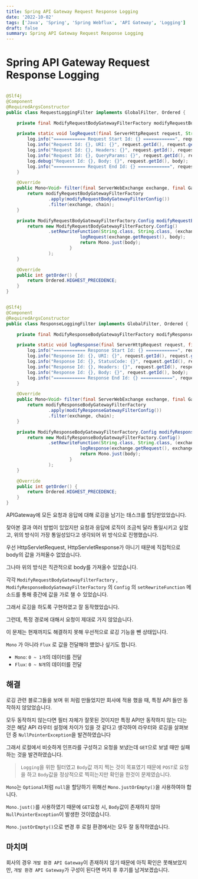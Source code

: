 ```yaml
---
title: Spring API Gateway Request Response Logging
date: '2022-10-02'
tags: ['Java', 'Spring', 'Spring Webflux', 'API Gateway', 'Logging']
draft: false
summary: Spring API Gateway Request Response Logging
---
```


# Spring API Gateway Request Response Logging

```java

@Slf4j
@Component
@RequiredArgsConstructor
public class RequestLoggingFilter implements GlobalFilter, Ordered {

    private final ModifyRequestBodyGatewayFilterFactory modifyRequestBodyGatewayFilterFactory;

    private static void logRequest(final ServerHttpRequest request, String body) {
        log.info("============ Request Start Id: {} ============", request.getId());
        log.info("Request Id: {}, URI: {}", request.getId(), request.getURI());
        log.info("Request Id: {}, Headers: {}", request.getId(), request.getHeaders());
        log.info("Request Id: {}, QueryParams: {}", request.getId(), request.getQueryParams());
        log.debug("Request Id: {}, Body: {}", request.getId(), body);
        log.info("============ Request End Id: {} ============", request.getId());
    }

    @Override
    public Mono<Void> filter(final ServerWebExchange exchange, final GatewayFilterChain chain) {
        return modifyRequestBodyGatewayFilterFactory
                .apply(modifyRequestBodyGatewayFilterConfig())
                .filter(exchange, chain);
    }

    private ModifyRequestBodyGatewayFilterFactory.Config modifyRequestBodyGatewayFilterConfig() {
        return new ModifyRequestBodyGatewayFilterFactory.Config()
                .setRewriteFunction(String.class, String.class, (exchange, body) -> {
                            logRequest(exchange.getRequest(), body);
                            return Mono.just(body);
                        }
                );
    }

    @Override
    public int getOrder() {
        return Ordered.HIGHEST_PRECEDENCE;
    }
}

```

```java

@Slf4j
@Component
@RequiredArgsConstructor
public class ResponseLoggingFilter implements GlobalFilter, Ordered {

    private final ModifyResponseBodyGatewayFilterFactory modifyResponseBodyGatewayFilterFactory;

    private static void logResponse(final ServerHttpRequest request, final ServerHttpResponse response, final String body) {
        log.info("============ Response Start Id: {} ============", request.getId());
        log.info("Response Id: {}, URI: {}", request.getId(), request.getURI());
        log.info("Response Id: {}, StatusCode: {}", request.getId(), response.getStatusCode());
        log.info("Response Id: {}, Headers: {}", request.getId(), response.getHeaders());
        log.info("Response Id: {}, Body: {}", request.getId(), body);
        log.info("============ Response End Id: {} ============", request.getId());
    }

    @Override
    public Mono<Void> filter(final ServerWebExchange exchange, final GatewayFilterChain chain) {
        return modifyResponseBodyGatewayFilterFactory
                .apply(modifyResponseGatewayFilterConfig())
                .filter(exchange, chain);
    }

    private ModifyResponseBodyGatewayFilterFactory.Config modifyResponseGatewayFilterConfig() {
        return new ModifyResponseBodyGatewayFilterFactory.Config()
                .setRewriteFunction(String.class, String.class, (exchange, body) -> {
                            logResponse(exchange.getRequest(), exchange.getResponse(), body);
                            return Mono.just(body);
                        }
                );
    }

    @Override
    public int getOrder() {
        return Ordered.HIGHEST_PRECEDENCE;
    }
}

```

APIGateway에 모든 요청과 응답에 대해 로깅을 남기는 태스크를 할당받았었습니다.

찾아본 결과 여러 방법이 있었지만 요청과 응답에 로직이 조금씩 달라 통일시키고 싶었고, 위의 방식이 가장 통일성있다고 생각되어 위 방식으로 진행했습니다.

우선 HttpServletRequest, HttpServletResponse가 아니기 때문에 직접적으로 body의 값을 가져올수 없었습니다.

그나마 위의 방식은 직관적으로 body를 가져올수 있었습니다.

각각 `ModifyRequestBodyGatewayFilterFactory` , `ModifyResponseBodyGatewayFilterFactory` 의 `Config` 의 `setRewriteFunction`
메소드를 통해 중간에 값을 가로 챌 수 있었습니다.

그래서 로깅을 하도록 구현하였고 잘 동작했었습니다.

그런데, 특정 경로에 대해서 요청이 제대로 가지 않았습니다.

이 문제는 현재까지도 해결하지 못해 우선적으로 로깅 기능을 뺀 상태입니다.

`Mono` 가 아니라 `Flux` 로 값을 전달해야 헀었나 싶기도 합니다.

- `Mono`: `0 ~ 1개`의 데이터를 전달
- `Flux`: `0 ~ N개`의 데이터를 전달

## 해결

로깅 관련 블로그들을 보며 위 처럼 만들었지만 회사에 적용 했을 때, 특정 API 들만 동작하지 않았었습니다.

모두 동작하지 않는다면 필터 자체가 잘못된 것이지만 특정 API만 동작하지 않는 다는 것은 해당 API 라우터 설정에 차이가 있을 것 같다고 생각하여
라우터와 로깅을 살펴보던 중 `NullPointerException`을 발견하였습니다

그래서 로컬에서 비슷하게 인프라를 구성하고 요청을 보냈는데 `GET`으로 보낼 때만 실패하는 것을 발견하였습니다.

> `Logging`을 위한 필터였고 `Body`값 까지 찍는 것이 목표였기 때문에 `POST`로 요청을 하고 `Body`값을 정상적으로 찍히는지만 확인을 한것이 문제였습니다.

`Mono`는 `Optional`처럼 `null`을 할당하기 위해선 `Mono.justOrEmpty()`을 사용하여야 합니다.

`Mono.just()`를 사용하였기 때문에 `GET`요청 시, `Body`값이 존재하지 않아 `NullPointerException`이 발생한 것이였습니다.

`Mono.justOrEmpty()`으로 변경 후 로컬 환경에서는 모두 잘 동작하였습니다.

## 마치며

회사의 경우 `개발 환경 API Gateway`이 존재하지 않기 때문에 아직 확인은 못해보았지만,
`개발 환경 API Gateway`가 구성이 된다면 머지 후 후기를 남겨보겠습니다.
